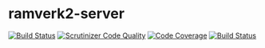 # ramverk2-server

[![Build Status](https://travis-ci.org/8ptk4/ramverk2-server.svg?branch=master)](https://travis-ci.org/8ptk4/ramverk2-server)
[![Scrutinizer Code Quality](https://scrutinizer-ci.com/g/8ptk4/ramverk2-server/badges/quality-score.png?b=master)](https://scrutinizer-ci.com/g/8ptk4/ramverk2-server/?branch=master)
[![Code Coverage](https://scrutinizer-ci.com/g/8ptk4/ramverk2-server/badges/coverage.png?b=master)](https://scrutinizer-ci.com/g/8ptk4/ramverk2-server/?branch=master)
[![Build Status](https://scrutinizer-ci.com/g/8ptk4/ramverk2-server/badges/build.png?b=master)](https://scrutinizer-ci.com/g/8ptk4/ramverk2-server/build-status/master)
